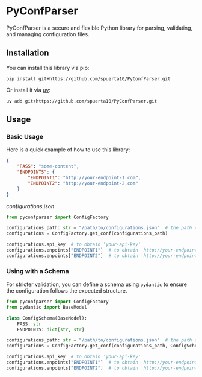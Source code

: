 # PyConfParser
PyConfParser is a secure and flexible Python library for parsing, validating, and managing configuration files.

## Installation
You can install this library via pip:

```shell
pip install git+https://github.com/spuerta10/PyConfParser.git
```

Or install it via [uv](https://docs.astral.sh/uv/):
```shell
uv add git+https://github.com/spuerta10/PyConfParser.git
```

## Usage
### Basic Usage
Here is a quick example of how to use this library:

```json
{
    "PASS": "some-content",
    "ENDPOINTS": {
        "ENDPOINT1": "http://your-endpoint-1.com",
        "ENDPOINT2": "http://your-endpoint-2.com"
    }
}
```
*configurations.json*

```python
from pyconfparser import ConfigFactory

configurations_path: str = "/path/to/configurations.json"  # the path can be relative or absolute
configurations = ConfigFactory.get_conf(configurations_path)

configurations.api_key  # to obtain 'your-api-key'
configurations.enpoints["ENDPOINT1"]  # to obtain 'http://your-endpoint-1.com'
configurations.enpoints["ENDPOINT2"]  # to obtain 'http://your-endpoint-2.com'
```

### Using with a Schema
For stricter validation, you can define a schema using `pydantic` to ensure the configuration follows the expected structure.

```python
from pyconfparser import ConfigFactory
from pydantic import BaseModel

class ConfigSchema(BaseModel):
    PASS: str
    ENDPOINTS: dict[str, str]

configurations_path: str = "/path/to/configurations.json"  # the path can be relative or absolute
configurations = ConfigFactory.get_conf(configurations_path, ConfigSchema)

configurations.api_key  # to obtain 'your-api-key'
configurations.enpoints["ENDPOINT1"]  # to obtain 'http://your-endpoint-1.com'
configurations.enpoints["ENDPOINT2"]  # to obtain 'http://your-endpoint-2.com'
```